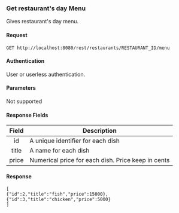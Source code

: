### Get restaurant's day Menu
Gives restaurant's day menu.

#### Request
`GET http://localhost:8080/rest/restaurants/RESTAURANT_ID/menu`

#### Authentication
User or userless authentication.

#### Parameters
Not supported

#### Response Fields
| Field  | Description                                        |
|:------:|----------------------------------------------------|
|  id    | A unique identifier for each dish                  |
| title  | A name for each dish                               |
| price  | Numerical price for each dish. Price keep in cents |  

#### Response
```
[
{"id":2,"title":"fish","price":15000},
{"id":3,"title":"chicken","price":5000}
]
```
